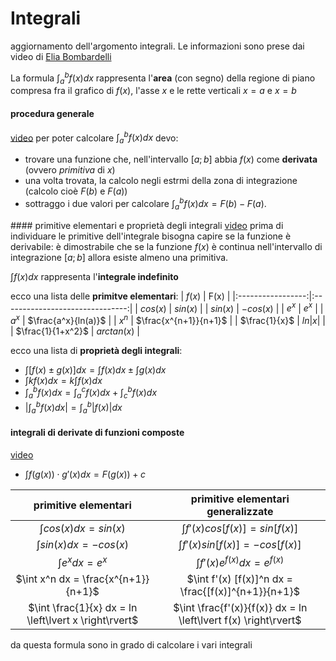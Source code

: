 # Integrali
aggiornamento dell'argomento integrali. Le informazioni sono prese dai video di [Elia Bombardelli](https://www.youtube.com/playlist?list=PLD65828BD6F3E86AA)

La formula $\int_a^bf(x) dx$ rappresenta l'**area** (con segno) della regione di piano compresa fra il grafico di $f(x)$, l'asse $x$ e le rette verticali $x = a$ e $x=b$

#### procedura generale
[video](https://www.youtube.com/watch?v=MOE7x_B_WeA&list=PLD65828BD6F3E86AA&index=1&pp=iAQB)
per poter calcolare $\int_a^bf(x)dx$ devo:
- trovare una funzione che, nell'intervallo $[a; b]$ abbia $f(x)$ come **derivata** (ovvero *primitiva* di $x$)
- una volta trovata, la calcolo negli estrmi della zona di integrazione (calcolo cioè $F(b)$ e $F(a)$)
- sottraggo i due valori per calcolare $\int_a^bf(x) dx = F(b)-F(a)$.

#### primitive elementari e proprietà degli integrali
[video](https://youtu.be/4hfhVhnzuUw?list=PLD65828BD6F3E86AA)
prima di individuare le primitive dell'integrale bisogna capire se la funzione è derivabile: è dimostrabile che se la funzione $f(x)$ è continua nell'intervallo di integrazione $[a; b]$ allora esiste almeno una primitiva.

$\int f(x) dx$ rappresenta l'**integrale indefinito**

ecco una lista delle **primitve elementari**: 
| $f(x)$            | F(x)                            |
|:-----------------:|:-------------------------------:|
| $cos(x)$          | $sin(x)$                        |
| $sin(x)$          | $-cos(x)$                       |
| $e^x$             | $e^x$                           |
| $a^x$             | $\frac{a^x}{ln(a)}$             |
| $x^n$             | $\frac{x^{n+1}}{n+1}$           |
| $\frac{1}{x}$     | $ln \left\lvert x \right\rvert$ |
| $\frac{1}{1+x^2}$ | $arctan(x)$                     |

ecco una lista di **proprietà degli integrali**:
-  $\int[f(x) \pm g(x)] dx = \int f(x) dx \pm \int g(x)dx$
-  $\int kf(x) dx = k \int f(x) dx$ 
-  $\int_a^b f(x) dx = \int_a^c f(x) dx + \int_c^b f(x) dx$
-  $\left\lvert \int_a^b f(x) dx \right\rvert = \int_a^b \left\lvert f(x) \right\rvert dx$

#### integrali di derivate di funzioni composte
[video](https://youtu.be/zoc6GBaBdhM?list=PLD65828BD6F3E86AA)
- $\int f(g(x)) \cdot g'(x) dx = F(g(x)) + c$

| primitive elementari                                  | primitive elementari generalizzate                              |
| :---------------------------------------------------: | :-------------------------------------------------------------: |
| $\int cos(x) dx = sin(x)$                             | $\int f'(x) cos[f(x)] = sin[f(x)]$                              |
| $\int sin(x) dx = -cos(x)$                            | $\int f'(x) sin[f(x)] = -cos[f(x)]$                             |
| $\int e^x dx = e^x$                                   | $\int f'(x) e^{f(x)} dx = e^{f(x)}$                             |
| $\int x^n dx = \frac{x^{n+1}}{n+1}$                   | $\int f'(x) [f(x)]^n dx = \frac{[f(x)]^{n+1}}{n+1}$             |
| $\int \frac{1}{x} dx = ln \left\lvert x \right\rvert$ | $\int \frac{f'(x)}{f(x)} dx = ln \left\lvert f(x) \right\rvert$ |

da questa formula sono in grado di calcolare i vari integrali